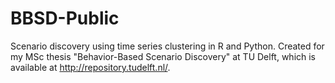 # BBSD-Public
Scenario discovery using time series clustering in R and Python. Created for my MSc thesis "Behavior-Based Scenario Discovery" at TU Delft, which is available at http://repository.tudelft.nl/.
